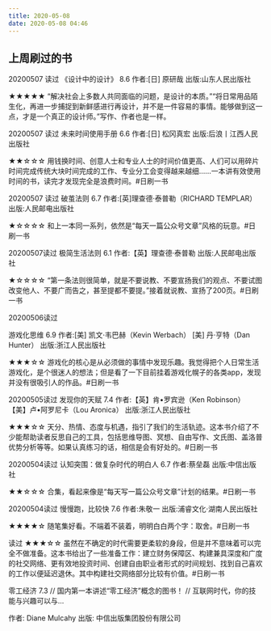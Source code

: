 ```yaml
---
title: 2020-05-08
date: 2020-05-08 04:46
---
```




## 上周刷过的书
20200507 读过
《设计中的设计》  8.6
作者:[日] 原研哉
出版:山东人民出版社

★★★★★ “解决社会上多数人共同面临的问题，是设计的本质。”“将日常用品陌生化，再进一步捕捉到新鲜感进行再设计，并不是一件容易的事情。能够做到这一点，才是一个真正的设计师。”写作、作者也是一样。

20200507 读过
未来时间使用手册  6.6
作者:[日] 松冈真宏
出版:后浪丨江西人民出版社

★★☆☆☆ 用钱换时间、创意人士和专业人士的时间价值更高、人们可以用碎片时间完成传统大块时间完成的工作、专业分工会变得越来越细……一本讲有效使用时间的书，读完才发现完全是浪费时间。#日刷一书

20200507 读过
破茧法则  6.7
作者:[英]理查德·泰普勒（RICHARD TEMPLAR）
出版:人民邮电出版社

★☆☆☆☆ 和上一本同一系列，依然是“每天一篇公众号文章”风格的玩意。#日刷一书

20200507读过
极简生活法则  6.1
作者:【英】理查德·泰普勒
出版:人民邮电出版社

★☆☆☆☆ “第一条法则很简单，就是不要说教、不要宣扬我们的观点、不要试图改变他人、不要广而告之，甚至提都不要提。”接着就说教、宣扬了200页。#日刷一书

20200506读过

游戏化思维  6.9
作者:[美] 凯文·韦巴赫（Kevin Werbach） [美] 丹·亨特（Dan Hunter）
出版:浙江人民出版社

★★★☆☆ 游戏化的核心是从必须做的事情中发现乐趣。我觉得把个人日常生活游戏化，是个很迷人的想法；但是看了一下目前挂着游戏化幌子的各类app，发现并没有很吸引人的作品。#日刷一书

20200505读过
发现你的天赋  7.4
作者:【英】肯•罗宾逊（Ken Robinson） 【美】卢•阿罗尼卡（Lou Aronica）
出版:浙江人民出版社

★★★☆☆ 天分、热情、态度与机遇，指引了我们的生活轨迹。这本书介绍了不少能帮助读者反思自己的工具，包括思维导图、冥想、自由写作、文氏图、盖洛普优势分析等等。如果认真练习的话，相信是会有好处的。#日刷一书

20200504读过
认知突围：做复杂时代的明白人  6.7
作者:蔡垒磊
出版:中信出版社

★★☆☆☆ 合集，看起来像是“每天写一篇公众号文章”计划的结果。#日刷一书

20200504读过
慢慢跑，比较快  7.6
作者:朱敬一
出版:浦睿文化·湖南人民出版社

★★★★☆ 随笔集好看。不端着不装着，明明白白两个字：取舍。#日刷一书

读过
★★★☆☆ 虽然在不确定的时代需要更柔软的身段，但是并不意味着可以完全不做准备。这本书给出了一些准备工作：建立财务保障区、构建兼具深度和广度的社交网络、更有效地投资时间、创建自由职业者形式的时间规划、找到自己喜欢的工作以便延迟退休。其中构建社交网络部分比较有价值。#日刷一书

零工经济  7.3
// 国内第一本讲述“零工经济”概念的图书！ // 互联网时代，你的技能与兴趣可以与...

作者:
Diane Mulcahy
出版:
中信出版集团股份有限公司
